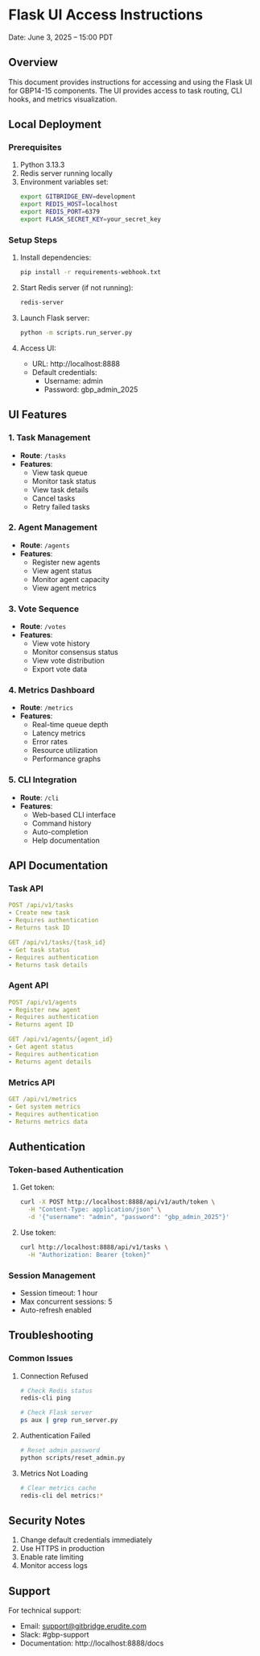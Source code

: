 # Flask UI Access Instructions
Date: June 3, 2025 – 15:00 PDT

## Overview
This document provides instructions for accessing and using the Flask UI for GBP14-15 components. The UI provides access to task routing, CLI hooks, and metrics visualization.

## Local Deployment

### Prerequisites
1. Python 3.13.3
2. Redis server running locally
3. Environment variables set:
   ```bash
   export GITBRIDGE_ENV=development
   export REDIS_HOST=localhost
   export REDIS_PORT=6379
   export FLASK_SECRET_KEY=your_secret_key
   ```

### Setup Steps
1. Install dependencies:
   ```bash
   pip install -r requirements-webhook.txt
   ```

2. Start Redis server (if not running):
   ```bash
   redis-server
   ```

3. Launch Flask server:
   ```bash
   python -m scripts.run_server.py
   ```

4. Access UI:
   - URL: http://localhost:8888
   - Default credentials:
     - Username: admin
     - Password: gbp_admin_2025

## UI Features

### 1. Task Management
- **Route**: `/tasks`
- **Features**:
  - View task queue
  - Monitor task status
  - View task details
  - Cancel tasks
  - Retry failed tasks

### 2. Agent Management
- **Route**: `/agents`
- **Features**:
  - Register new agents
  - View agent status
  - Monitor agent capacity
  - View agent metrics

### 3. Vote Sequence
- **Route**: `/votes`
- **Features**:
  - View vote history
  - Monitor consensus status
  - View vote distribution
  - Export vote data

### 4. Metrics Dashboard
- **Route**: `/metrics`
- **Features**:
  - Real-time queue depth
  - Latency metrics
  - Error rates
  - Resource utilization
  - Performance graphs

### 5. CLI Integration
- **Route**: `/cli`
- **Features**:
  - Web-based CLI interface
  - Command history
  - Auto-completion
  - Help documentation

## API Documentation

### Task API
```yaml
POST /api/v1/tasks
- Create new task
- Requires authentication
- Returns task ID

GET /api/v1/tasks/{task_id}
- Get task status
- Requires authentication
- Returns task details
```

### Agent API
```yaml
POST /api/v1/agents
- Register new agent
- Requires authentication
- Returns agent ID

GET /api/v1/agents/{agent_id}
- Get agent status
- Requires authentication
- Returns agent details
```

### Metrics API
```yaml
GET /api/v1/metrics
- Get system metrics
- Requires authentication
- Returns metrics data
```

## Authentication

### Token-based Authentication
1. Get token:
   ```bash
   curl -X POST http://localhost:8888/api/v1/auth/token \
     -H "Content-Type: application/json" \
     -d '{"username": "admin", "password": "gbp_admin_2025"}'
   ```

2. Use token:
   ```bash
   curl http://localhost:8888/api/v1/tasks \
     -H "Authorization: Bearer {token}"
   ```

### Session Management
- Session timeout: 1 hour
- Max concurrent sessions: 5
- Auto-refresh enabled

## Troubleshooting

### Common Issues
1. Connection Refused
   ```bash
   # Check Redis status
   redis-cli ping
   
   # Check Flask server
   ps aux | grep run_server.py
   ```

2. Authentication Failed
   ```bash
   # Reset admin password
   python scripts/reset_admin.py
   ```

3. Metrics Not Loading
   ```bash
   # Clear metrics cache
   redis-cli del metrics:*
   ```

## Security Notes
1. Change default credentials immediately
2. Use HTTPS in production
3. Enable rate limiting
4. Monitor access logs

## Support
For technical support:
- Email: support@gitbridge.erudite.com
- Slack: #gbp-support
- Documentation: http://localhost:8888/docs 